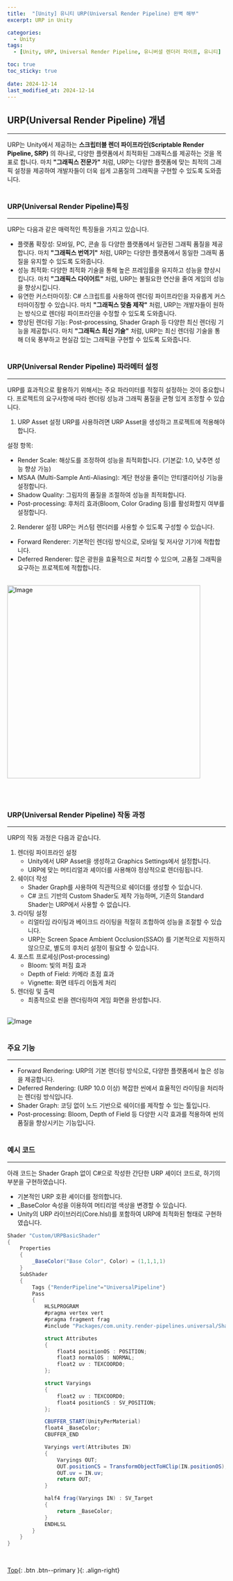 ```yaml
---
title:  "[Unity] 유니티 URP(Universal Render Pipeline) 완벽 해부"
excerpt: URP in Unity

categories:
  - Unity
tags:
  - [Unity, URP, Universal Render Pipeline, 유니버셜 렌더러 파이프, 유니티]

toc: true
toc_sticky: true
 
date: 2024-12-14
last_modified_at: 2024-12-14
---
```


## URP(Universal Render Pipeline) 개념
---
URP는 Unity에서 제공하는 **스크립터블 렌더 파이프라인(Scriptable Render Pipeline, SRP)** 의 하나로, 다양한 플랫폼에서 최적화된 그래픽스를 제공하는 것을 목표로 합니다. 마치 **"그래픽스 전문가"** 처럼, URP는 다양한 플랫폼에 맞는 최적의 그래픽 설정을 제공하여 개발자들이 더욱 쉽게 고품질의 그래픽을 구현할 수 있도록 도와줍니다.
<br><br>

### URP(Universal Render Pipeline)특징
---
URP는 다음과 같은 매력적인 특징들을 가지고 있습니다.

* 플랫폼 확장성: 모바일, PC, 콘솔 등 다양한 플랫폼에서 일관된 그래픽 품질을 제공합니다. 마치 **"그래픽스 번역기"** 처럼, URP는 다양한 플랫폼에서 동일한 그래픽 품질을 유지할 수 있도록 도와줍니다.
* 성능 최적화: 다양한 최적화 기술을 통해 높은 프레임률을 유지하고 성능을 향상시킵니다. 마치 **"그래픽스 다이어트"** 처럼, URP는 불필요한 연산을 줄여 게임의 성능을 향상시킵니다.
* 유연한 커스터마이징: C# 스크립트를 사용하여 렌더링 파이프라인을 자유롭게 커스터마이징할 수 있습니다. 마치 **"그래픽스 맞춤 제작"** 처럼, URP는 개발자들이 원하는 방식으로 렌더링 파이프라인을 수정할 수 있도록 도와줍니다.
* 향상된 렌더링 기능: Post-processing, Shader Graph 등 다양한 최신 렌더링 기능을 제공합니다. 마치 **"그래픽스 최신 기술"** 처럼, URP는 최신 렌더링 기술을 통해 더욱 풍부하고 현실감 있는 그래픽을 구현할 수 있도록 도와줍니다.
<br><br>

### URP(Universal Render Pipeline) 파라메터 설정
---
URP를 효과적으로 활용하기 위해서는 주요 파라미터를 적절히 설정하는 것이 중요합니다.
프로젝트의 요구사항에 따라 렌더링 성능과 그래픽 품질을 균형 있게 조정할 수 있습니다.

1. URP Asset 설정
URP를 사용하려면 URP Asset을 생성하고 프로젝트에 적용해야 합니다.

설정 항목:
* Render Scale: 해상도를 조정하여 성능을 최적화합니다. (기본값: 1.0, 낮추면 성능 향상 가능)
* MSAA (Multi-Sample Anti-Aliasing): 계단 현상을 줄이는 안티앨리어싱 기능을 설정합니다.
* Shadow Quality: 그림자의 품질을 조절하여 성능을 최적화합니다.
* Post-processing: 후처리 효과(Bloom, Color Grading 등)를 활성화할지 여부를 설정합니다.

2. Renderer 설정
URP는 커스텀 렌더러를 사용할 수 있도록 구성할 수 있습니다.
* Forward Renderer: 기본적인 렌더링 방식으로, 모바일 및 저사양 기기에 적합합니다.
* Deferred Renderer: 많은 광원을 효율적으로 처리할 수 있으며, 고품질 그래픽을 요구하는 프로젝트에 적합합니다.
<br>

<img width="445" alt="Image" src="https://github.com/user-attachments/assets/ea0cf65f-c711-4c92-bca8-9a4cd5f57ad2" />

<br><br>

### URP(Universal Render Pipeline) 작동 과정
---
URP의 작동 과정은 다음과 같습니다.

1. 렌더링 파이프라인 설정
   * Unity에서 URP Asset을 생성하고 Graphics Settings에서 설정합니다.
   * URP에 맞는 머티리얼과 셰이더를 사용해야 정상적으로 렌더링됩니다.
2. 쉐이더 작성
   * Shader Graph를 사용하여 직관적으로 쉐이더를 생성할 수 있습니다.
   * C# 코드 기반의 Custom Shader도 제작 가능하며, 기존의 Standard Shader는 URP에서 사용할 수 없습니다.
3. 라이팅 설정
   * 리얼타임 라이팅과 베이크드 라이팅을 적절히 조합하여 성능을 조절할 수 있습니다.
   * URP는 Screen Space Ambient Occlusion(SSAO) 를 기본적으로 지원하지 않으므로, 별도의 후처리 설정이 필요할 수 있습니다.
4. 포스트 프로세싱(Post-processing)
   * Bloom: 빛의 퍼짐 효과
   * Depth of Field: 카메라 초점 효과
   * Vignette: 화면 테두리 어둡게 처리
5. 렌더링 및 출력
   * 최종적으로 씬을 렌더링하여 게임 화면을 완성합니다.
<br><br>

![Image](https://github.com/user-attachments/assets/769637f0-602e-4efb-833f-ee244920f192)
<br><br>

### 주요 기능
---
* Forward Rendering: URP의 기본 렌더링 방식으로, 다양한 플랫폼에서 높은 성능을 제공합니다.
* Deferred Rendering: (URP 10.0 이상) 복잡한 씬에서 효율적인 라이팅을 처리하는 렌더링 방식입니다.
* Shader Graph: 코딩 없이 노드 기반으로 쉐이더를 제작할 수 있는 툴입니다.
* Post-processing: Bloom, Depth of Field 등 다양한 시각 효과를 적용하여 씬의 품질을 향상시키는 기능입니다.
<br><br>

### 예시 코드
---

아래 코드는  Shader Graph 없이 C#으로 작성한 간단한 URP 셰이더 코드로, 하기의 부분을 구현하였습니다.

* 기본적인 URP 호환 셰이더를 정의합니다.
* _BaseColor 속성을 이용하여 머티리얼 색상을 변경할 수 있습니다.
* Unity의 URP 라이브러리(Core.hlsl)를 포함하여 URP에 최적화된 형태로 구현하였습니다.

```C#
Shader "Custom/URPBasicShader"
{
    Properties
    {
        _BaseColor("Base Color", Color) = (1,1,1,1)
    }
    SubShader
    {
        Tags {"RenderPipeline"="UniversalPipeline"}
        Pass
        {
            HLSLPROGRAM
            #pragma vertex vert
            #pragma fragment frag
            #include "Packages/com.unity.render-pipelines.universal/ShaderLibrary/Core.hlsl"

            struct Attributes
            {
                float4 positionOS : POSITION;
                float3 normalOS : NORMAL;
                float2 uv : TEXCOORD0;
            };

            struct Varyings
            {
                float2 uv : TEXCOORD0;
                float4 positionCS : SV_POSITION;
            };

            CBUFFER_START(UnityPerMaterial)
            float4 _BaseColor;
            CBUFFER_END

            Varyings vert(Attributes IN)
            {
                Varyings OUT;
                OUT.positionCS = TransformObjectToHClip(IN.positionOS);
                OUT.uv = IN.uv;
                return OUT;
            }

            half4 frag(Varyings IN) : SV_Target
            {
                return _BaseColor;
            }
            ENDHLSL
        }
    }
}
```
<br>

[Top](#){: .btn .btn--primary }{: .align-right}